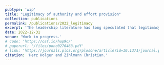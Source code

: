 ```yaml
---
pubtype: 'wip'
title: "Legitimacy of authority and effort provision"
collection: publications
permalink: /publications/2022_legitimacy
excerpt: 'The leadership literature has long speculated that legitimacy is an important covariate of power, its consequences and perceptions (Bass and Stogdill 1990). One might therefore expect that negative behavioral reactions, i.e. reductions in effort provisions in presence of power are governed by the perceived legitimacy of the powerful party. In this project, we address this question by using direct manipulations of legitimacy to understand its causal impact on agents' effort provision, controlling for monetary incentives. '
date: 2022-12-31
venue: 'Work in progress.'
# code: 'https://osf.io/hup9c/'
# paperurl: '/files/pone0276463.pdf'
# link: 'https://journals.plos.org/plosone/article?id=10.1371/journal.pone.0276463'
citation: 'Herz Holger and Zihlmann Christian.'
---
```

